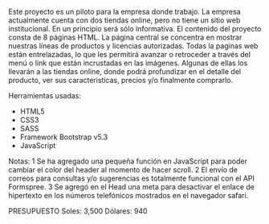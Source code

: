 Este proyecto es un piloto para la empresa donde trabajo.
La empresa actualmente cuenta con dos tiendas online, pero no tiene
un sitio web institucional. En un principio será sólo informativa.
El contenido del proyecto consta de 8 páginas HTML.
La página central se concentra en mostrar nuestras líneas
de productos y licencias autorizadas.
Todas la paginas web están entrelazadas, lo que les permitirá avanzar
o retroceder a través del menú o link que están incrustadas en las imágenes.
Algunas de ellas los llevarán a las tiendas online, donde podrá profundizar
en el detalle del producto, ver sus caracteristicas, precios 
y/o finalmente comprarlo.

Herramientas usadas:
- HTML5
- CSS3
- SASS
- Framework Bootstrap v5.3
- JavaScript

Notas:
1 Se ha agregado una pequeña función en JavaScript para poder
  cambiar el color del header al momento de hacer scroll.
2 El envío de correos para consultas y/o sugerencias es totalmente funcional 
  con el API Formspree.
3 Se agregó en el Head una meta para desactivar el enlace de hipertexto en los
  números telefónicos mostrados en el navegador safari.

PRESUPUESTO
Soles:    3,500
Dólares:    940

